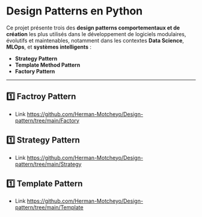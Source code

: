 #  Design Patterns en Python

Ce projet présente trois des **design patterns comportementaux et de création** les plus utilisés dans le développement de logiciels modulaires, évolutifs et maintenables, notamment dans les contextes **Data Science**, **MLOps**, et **systèmes intelligents** :

-  **Strategy Pattern**
-  **Template Method Pattern**
-  **Factory Pattern**

---

## 1️⃣ Factroy Pattern 

* Link https://github.com/Herman-Motcheyo/Design-pattern/tree/main/Factory

## 1️⃣ Strategy Pattern 

* Link https://github.com/Herman-Motcheyo/Design-pattern/tree/main/Strategy

## 1️⃣ Template Pattern 

* Link https://github.com/Herman-Motcheyo/Design-pattern/tree/main/Template